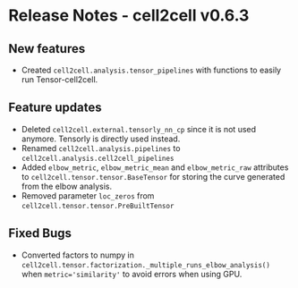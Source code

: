 # Release Notes - cell2cell v0.6.3

## New features
- Created ```cell2cell.analysis.tensor_pipelines``` with functions to easily run
Tensor-cell2cell.

## Feature updates
- Deleted ```cell2cell.external.tensorly_nn_cp``` since it is not used anymore.
Tensorly is directly used instead.
- Renamed ```cell2cell.analysis.pipelines``` to ```cell2cell.analysis.cell2cell_pipelines```
- Added ```elbow_metric```, ```elbow_metric_mean``` and ```elbow_metric_raw``` attributes to ```cell2cell.tensor.tensor.BaseTensor```
for storing the curve generated from the elbow analysis.
- Removed parameter ```loc_zeros``` from ```cell2cell.tensor.tensor.PreBuiltTensor```
 
## Fixed Bugs
- Converted factors to numpy in ```cell2cell.tensor.factorization._multiple_runs_elbow_analysis()```
when ```metric='similarity'``` to avoid errors when using GPU.